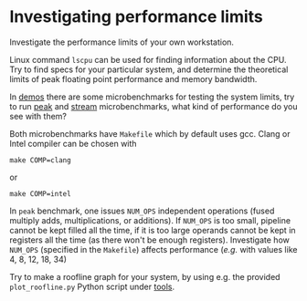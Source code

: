 <!--
SPDX-FileCopyrightText: 2021 CSC - IT Center for Science Ltd. <www.csc.fi>

SPDX-License-Identifier: CC-BY-4.0
-->

# Investigating performance limits

Investigate the performance limits of your own workstation.

Linux command `lscpu` can be used for finding information about the
CPU. Try to find specs for your particular system, and determine the
theoretical limits of peak floating point performance and memory
bandwidth. 

In [demos](../demos) there are some microbenchmarks for testing the
system limits, try to run [peak](../demos/peak) and [stream](../demos/stream) 
microbenchmarks, what kind of performance do you see with them?

Both microbenchmarks have `Makefile` which by default uses gcc. Clang or Intel compiler
can be chosen with
```
make COMP=clang
```
or
```
make COMP=intel
```

In `peak` benchmark, one issues `NUM_OPS` independent operations (fused multiply adds, 
multiplications, or additions). If `NUM_OPS` is too small, pipeline cannot be kept filled 
all the time, if it is too large operands cannot be kept in registers all the time 
(as there won't be enough registers). Investigate how `NUM_OPS` (specified in the `Makefile`) affects performance (*e.g.* with values like 4, 8, 12, 18, 34)

Try to make a roofline graph for your system, by using e.g. the
provided `plot_roofline.py` Python script under [tools](../tools).

